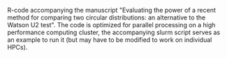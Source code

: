 R-code accompanying the manuscript "Evaluating the power of a recent method for comparing two circular distributions: an alternative to the Watson U2 test". The code is optimized for parallel processing on a high performance computing cluster, the accompanying slurm script serves as an example to run it (but may have to be modified to work on individual HPCs).

